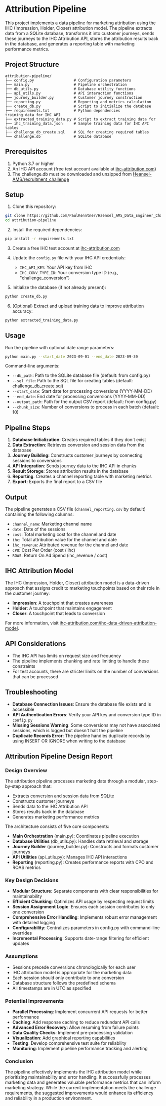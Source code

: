 # Attribution Pipeline

This project implements a data pipeline for marketing attribution using the IHC (Impression, Holder, Closer) attribution model. The pipeline extracts data from a SQLite database, transforms it into customer journeys, sends these journeys to the IHC Attribution API, stores the attribution results back in the database, and generates a reporting table with marketing performance metrics.

## Project Structure
```
attribution-pipeline/
├── config.py                  # Configuration parameters
├── main.py                    # Pipeline orchestration
├── db_utils.py                # Database utility functions
├── api_utils.py               # API interaction functions
├── journey_builder.py         # Customer journey construction
├── reporting.py               # Reporting and metrics calculation
├── create_db.py               # Script to initialize the database
├── requirements.txt           # Python dependencies
training data for IHC API
├── extracted_training_data.py # Script to extract training data for
├── ihc_training_data.json     # Sample training data for IHC API
tables
├── challenge_db_create.sql    # SQL for creating required tables
└── challenge.db               # SQLite database
```


## Prerequisites

1. Python 3.7 or higher
2. An IHC API account (free test account available at [ihc-attribution.com](https://ihc-attribution.com/))
3. The challenge.db must be downloaded and unzipped from [Heansel-AMS/recruitment_challenge](https://github.com/haensel-ams/recruitment_challenge/tree/master/Data_Engineering_202309)

## Setup

1. Clone this repository:

```bash
git clone https://github.com/PaulKenntner/Haensel_AMS_Data_Engineer_Challenge
cd attribution-pipeline
```

2. Install the required dependencies:

```bash
pip install -r requirements.txt
```

3. Create a free IHC test account at [ihc-attribution.com](https://ihc-attribution.com/)

4. Update the `config.py` file with your IHC API credentials:
   - `IHC_API_KEY`: Your API key from IHC
   - `IHC_CONV_TYPE_ID`: Your conversion type ID (e.g., "challenge_conversion")

5. Initialize the database (if not already present):

```bash
python create_db.py
```

6. (Optional) Extract and upload training data to improve attribution accuracy:

```bash
python extracted_training_data.py
```

## Usage

Run the pipeline with optional date range parameters:

```bash
python main.py --start_date 2023-09-01 --end_date 2023-09-30
```

Command-line arguments:
- `--db_path`: Path to the SQLite database file (default: from config.py)
- `--sql_file`: Path to the SQL file for creating tables (default: challenge_db_create.sql)
- `--start_date`: Start date for processing conversions (YYYY-MM-DD)
- `--end_date`: End date for processing conversions (YYYY-MM-DD)
- `--output_path`: Path for the output CSV report (default: from config.py)
- `--chunk_size`: Number of conversions to process in each batch (default: 10)

## Pipeline Steps

1. **Database Initialization**: Creates required tables if they don't exist
2. **Data Extraction**: Retrieves conversion and session data from the database
3. **Journey Building**: Constructs customer journeys by connecting sessions to conversions
4. **API Integration**: Sends journey data to the IHC API in chunks
5. **Result Storage**: Stores attribution results in the database
6. **Reporting**: Creates a channel reporting table with marketing metrics
7. **Export**: Exports the final report to a CSV file

## Output

The pipeline generates a CSV file (`channel_reporting.csv` by default) containing the following columns:
- `channel_name`: Marketing channel name
- `date`: Date of the sessions
- `cost`: Total marketing cost for the channel and date
- `ihc`: Total attribution value for the channel and date
- `ihc_revenue`: Attributed revenue for the channel and date
- `CPO`: Cost Per Order (cost / ihc)
- `ROAS`: Return On Ad Spend (ihc_revenue / cost)

## IHC Attribution Model

The IHC (Impression, Holder, Closer) attribution model is a data-driven approach that assigns credit to marketing touchpoints based on their role in the customer journey:
- **Impression**: A touchpoint that creates awareness
- **Holder**: A touchpoint that maintains engagement
- **Closer**: A touchpoint that leads to conversion

For more information, visit [ihc-attribution.com/ihc-data-driven-attribution-model](https://ihc-attribution.com/ihc-data-driven-attribution-model/).

## API Considerations

- The IHC API has limits on request size and frequency
- The pipeline implements chunking and rate limiting to handle these constraints
- For test accounts, there are stricter limits on the number of conversions that can be processed

## Troubleshooting

- **Database Connection Issues**: Ensure the database file exists and is accessible
- **API Authentication Errors**: Verify your API key and conversion type ID in `config.py`
- **Missing Sessions Warning**: Some conversions may not have associated sessions, which is logged but doesn't halt the pipeline
- **Duplicate Records Error**: The pipeline handles duplicate records by using INSERT OR IGNORE when writing to the database

## Attribution Pipeline Design Report

### Design Overview
The attribution pipeline processes marketing data through a modular, step-by-step approach that:
- Extracts conversion and session data from SQLite
- Constructs customer journeys
- Sends data to the IHC Attribution API
- Stores results back in the database
- Generates marketing performance metrics

The architecture consists of five core components:
- **Main Orchestration** (main.py): Coordinates pipeline execution
- **Database Utilities** (db_utils.py): Handles data retrieval and storage
- **Journey Builder** (journey_builder.py): Constructs and formats customer journeys
- **API Utilities** (api_utils.py): Manages IHC API interactions
- **Reporting** (reporting.py): Creates performance reports with CPO and ROAS metrics

### Key Design Decisions
- **Modular Structure**: Separate components with clear responsibilities for maintainability
- **Efficient Chunking**: Optimizes API usage by respecting request limits
- **Session Assignment Logic**: Ensures each session contributes to only one conversion
- **Comprehensive Error Handling**: Implements robust error management with detailed logging
- **Configurability**: Centralizes parameters in config.py with command-line overrides
- **Incremental Processing**: Supports date-range filtering for efficient updates

### Assumptions
- Sessions precede conversions chronologically for each user
- IHC attribution model is appropriate for the marketing data
- Each session should only contribute to one conversion
- Database structure follows the predefined schema
- All timestamps are in UTC as specified

### Potential Improvements
- **Parallel Processing**: Implement concurrent API requests for better performance
- **Caching**: Add response caching to reduce redundant API calls
- **Advanced Error Recovery**: Allow resuming from failure points
- **Data Quality Checks**: Implement pre-processing validation
- **Visualization**: Add graphical reporting capabilities
- **Testing**: Develop comprehensive test suite for reliability
- **Monitoring**: Implement pipeline performance tracking and alerting

### Conclusion
The pipeline effectively implements the IHC attribution model while prioritizing maintainability and error handling. It successfully processes marketing data and generates valuable performance metrics that can inform marketing strategy. While the current implementation meets the challenge requirements, the suggested improvements would enhance its efficiency and reliability in a production environment.